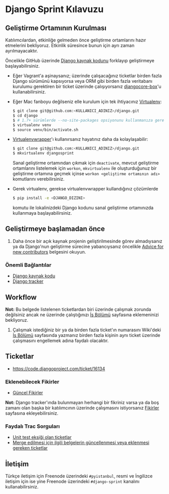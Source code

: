 # Django Sprint Kılavuzu

## Geliştirme Ortamının Kurulması

Katılımcılardan, etkinliğe gelmeden önce geliştirme ortamlarını hazır
etmelerini bekliyoruz. Etkinlik süresince bunun için ayrı zaman
ayrılmayacaktır.

Öncelikle GitHub üzerinde [Django kaynak kodunu][dj-gh] forklayıp geliştirmeye
başlayabilirsiniz.

* Eğer Vagrant'a aşinaysanız; üzerinde çalışacağınız ticketlar birden fazla
  Django sürümünü kapsıyorsa veya ORM gibi birden fazla veritabanı kurulumu
  gerektiren bir ticket üzerinde çalışıyorsanız [djangocore-box][dj-box]'u
  kullanabilirsiniz.

[dj-gh]: https://github.com/django/django
[dj-box]: https://github.com/jphalip/djangocore-box

* Eğer Mac fanboyu değilseniz elle kurulum için tek ihtiyacınız
  [Virtualenv][dj-venv]:

  ```sh
  $ git clone git@github.com:<KULLANICI_ADINIZ>/django.git
  $ cd django
  $ # 1.7+ sürümlerde --no-site-packages opsiyonunu kullanmanıza gerek yok
  $ virtualenv venv
  $ source venv/bin/activate.sh
  ```

[dj-venv]: http://www.virtualenv.org/

* [Virtualenvwrapper][dj-vw]'ı kullanırsanız hayatınız daha da kolaylaşabilir:

  ```sh
  $ git clone git@github.com:<KULLANICI_ADINIZ>/django.git
  $ mkvirtualenv djangosprint
  ```

  Sanal geliştirme ortamından çıkmak için `deactivate`, mevcut geliştirme
  ortamlarını listelemek için `workon`, `mkvirtualenv` ile oluşturduğunuz bir
  geliştirme ortamına geçmek içinse `workon <geliştirme ortamının adı>`
  komutlarını verebilirsiniz.

[dj-vw]: http://virtualenvwrapper.readthedocs.org/en/latest/

* Gerek virtualenv, gerekse virtualenvwrapper kullandığınız çözümlerde

  ```sh
  $ pip install -e <DJANGO_DIZINI>
  ```

  komutu ile lokalinizdeki Django kodunu sanal geliştirme ortamınızda
  kullanmaya başlayabilirsiniz.


## Geliştirmeye başlamadan önce

1. Daha önce bir açık kaynak projenin geliştirilmesinde görev almadıysanız ya
   da Django'nun geliştirme sürecine yabancıysanız öncelikle
   [Advice for new contributors][dj-newbie] belgesini okuyun.

### Önemli Bağlantılar

* [Django kaynak kodu](https://github.com/django/django)
* [Django tracker](https://code.djangoproject.com/query)

[dj-newbie]: https://docs.djangoproject.com/en/dev/internals/contributing/new-contributors/


## Workflow

**Not:** Bu belgede listelenen ticketlardan biri üzerinde çalışmak zorunda
değilsiniz ancak ne üzerinde çalıştığınızı [İş Bölümü][dj-is] sayfasına
eklemeninizi bekliyoruz.

1. Çalışmak istediğiniz bir ya da birden fazla ticket'ın numarasını Wiki'deki
   [İş Bölümü][dj-is] sayfasında yazmanız birden fazla kişinin aynı ticket
   üzerinde çalışmasını engellemek adına faydalı olacaktır.

[dj-is]: https://github.com/pyistanbul/sprints/wiki/%C4%B0%C5%9F-B%C3%B6l%C3%BCm%C3%BC


## Ticketlar

* https://code.djangoproject.com/ticket/16134

### Eklenebilecek Fikirler

* [Güncel Fikirler][dj-ideas]

**Not:** Django tracker'ında bulunmayan herhangi bir fikriniz varsa ya da boş zamanı
olan başka bir katılımcının üzerinde çalışmasını istiyorsanız
[Fikirler][dj-ideas] sayfasına ekleyebilirsiniz.

[dj-ideas]: https://github.com/pyistanbul/sprints/wiki/Fikirler

### Faydalı Trac Sorguları

* [Unit test eksiği olan ticketlar][dj-unittest]
* [Merge edilmesi için ilgili belgelerin güncellenmesi veya eklenmesi gereken
  ticketlar][dj-doc]

[dj-unittest]:
https://code.djangoproject.com/query?status=!closed&needs_tests=1&stage=Accepted&order=priority
[dj-doc]:
https://code.djangoproject.com/query?status=!closed&needs_better_patch=0&needs_tests=0&needs_docs=1&has_patch=1&stage=Accepted&order=priority


## İletişim

Türkçe iletişim için Freenode üzerindeki `#pyistanbul`, resmi ve İngilizce
iletişim için ise yine Freenode üzerindeki `#django-sprint` kanalını
kullanabilirsiniz.
